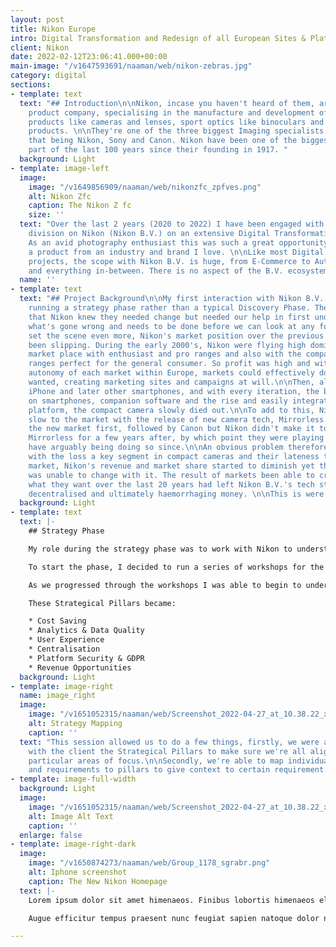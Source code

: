 ```yaml
---
layout: post
title: Nikon Europe
intro: Digital Transformation and Redesign of all European Sites & Platforms
client: Nikon
date: 2022-02-12T23:06:41.000+00:00
main-image: "/v1647593691/naaman/web/nikon-zebras.jpg"
category: digital
sections:
- template: text
  text: "## Introduction\n\nNikon, incase you haven't heard of them, are an imaging
    product company, specialising in the manufacture and development of consumer photography
    products like cameras and lenses, sport optics like binoculars and microscopy
    products. \n\nThey're one of the three biggest Imaging specialists in the world,
    that being Nikon, Sony and Canon. Nikon have been one of the biggest for the best
    part of the last 100 years since their founding in 1917. "
  background: Light
- template: image-left
  image:
    image: "/v1649856909/naaman/web/nikonzfc_zpfves.png"
    alt: Nikon Zfc
    caption: The Nikon Z fc
    size: ''
  text: "Over the last 2 years (2020 to 2022) I have been engaged with the European
    division on Nikon (Nikon B.V.) on an extensive Digital Transformation project.
    As an avid photography enthusiast this was such a great opportunity to work on
    a product from an industry and brand I love. \n\nLike most Digital Transformation
    projects, the scope with Nikon B.V. is huge, from E-Commerce to Automated Marketing
    and everything in-between. There is no aspect of the B.V. ecosystem I didn't touch."
  name: ''
- template: text
  text: "## Project Background\n\nMy first interaction with Nikon B.V. started with
    running a strategy phase rather than a typical Discovery Phase. The idea being
    that Nikon knew they needed change but needed our help in first understanding
    what's gone wrong and needs to be done before we can look at any form of solution.\n\nTo
    set the scene even more, Nikon's market position over the previous 20 years had
    been slipping. During the early 2000's, Nikon were flying high dominating the
    market place with enthusiast and pro ranges and also with the compact cameras
    ranges perfect for the general consumer. So profit was high and with it was the
    autonomy of each market within Europe, markets could effectively do what they
    wanted, creating marketing sites and campaigns at will.\n\nThen, along came the
    iPhone and later other smartphones, and with every iteration, the built in cameras
    on smartphones, companion software and the rise and easily integrated social media
    platform, the compact camera slowly died out.\n\nTo add to this, Nikon were undoubtedly
    slow to the market with the release of new camera tech, Mirrorless. Sony broke
    the new market first, followed by Canon but Nikon didn't make it to market with
    Mirrorless for a few years after, by which point they were playing catch-up and
    have arguably being doing so since.\n\nAn obvious problem therefore began to grow,
    with the loss a key segment in compact cameras and their lateness to the Mirrorless
    market, Nikon's revenue and market share started to diminish yet their tech stack
    was unable to change with it. The result of markets been able to create and spend
    what they want over the last 20 years had left Nikon B.V.'s tech stack fragmented,
    decentralised and ultimately haemorrhaging money. \n\nThis is were I come in..."
  background: Light
- template: text
  text: |-
    ## Strategy Phase

    My role during the strategy phase was to work with Nikon to understand exactly what their current state of play is, to really get to grips with their landscape.

    To start the phase, I decided to run a series of workshops for the client to take us through some of their main digital propositions where we could discuss pain points and frustrations and delve a bit deeper in to the history of why those pain point exist. The objective is to essential reverse the requirements gathering process so we understand current state rather than future state.

    As we progressed through the workshops I was able to begin to understand certain themes which we could begin to build a strategy around. So the next workshop was to map what we had discovered back to what I would now call Strategical Pillars.

    These Strategical Pillars became:

    * Cost Saving
    * Analytics & Data Quality
    * User Experience
    * Centralisation
    * Platform Security & GDPR
    * Revenue Opportunities
  background: Light
- template: image-right
  name: image_right
  image:
    image: "/v1651052315/naaman/web/Screenshot_2022-04-27_at_10.38.22_xdhj9l.png"
    alt: Strategy Mapping
    caption: ''
  text: "This session allowed us to do a few things, firstly, we were able to validate
    with the client the Strategical Pillars to make sure we're all aligned on the
    particular areas of focus.\n\nSecondly, we're able to map individual pain points
    and requirements to pillars to give context to certain requirement.  "
- template: image-full-width
  background: Light
  image:
    image: "/v1651052315/naaman/web/Screenshot_2022-04-27_at_10.38.22_xdhj9l.png"
    alt: Image Alt Text
    caption: ''
  enlarge: false
- template: image-right-dark
  image:
    image: "/v1650874273/naaman/web/Group_1178_sgrabr.png"
    alt: Iphone screenshot
    caption: The New Nikon Homepage
  text: |-
    Lorem ipsum dolor sit amet himenaeos. Finibus lobortis himenaeos elementum auctor sollicitudin platea ad et pulvinar dignissim. Consequat ligula finibus dui ornare ridiculus bibendum platea leo ullamcorper mus eleifend. Class taciti tristique purus cursus hendrerit laoreet magnis rutrum. Mus integer non dui arcu at duis conubia quis est lectus. Dapibus augue faucibus sollicitudin viverra pretium praesent nisl interdum. Sem mauris tristique elit pede at.

    Augue efficitur tempus praesent nunc feugiat sapien natoque dolor nibh himenaeos. Fames taciti viverra lobortis scelerisque commodo hendrerit vivamus vestibulum quam libero tempus. Mattis si nullam ligula elit quis amet. Sapien sollicitudin erat tristique fames commodo nunc netus id praesent consequat cras. Quam felis ante diam est blandit ex pellentesque montes.

---
```

